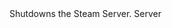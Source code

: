 <function name="Shutdown" parent="steamworks" type="libraryfunc">
	<description>
		Shutdowns the Steam Server.
	</description>
	<realm>Server</realm>
</function>